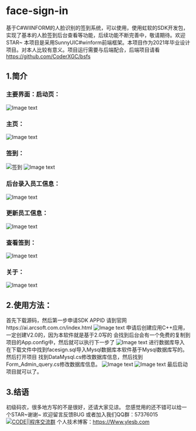 # face-sign-in
基于C#WIINFORM的人脸识别的签到系统，可以使用，使用虹软的SDK开发包，实现了基本的人脸签到后台查看等功能，后续功能不断完善中，敬请期待。欢迎STAR~
本项目是采用SunnyUIC#winform前端框架。本项目作为2021年毕业设计项目。对本人比较有意义。项目运行需要与后端配合，后端项目请看 https://github.com/CoderXGC/bsfs
## 1.简介
### 主要界面：启动页：
![Image text](https://github.com/xgc1210/face-sign-in/blob/master/img/qidong.png)
### 主页：
![Image text](https://github.com/xgc1210/face-sign-in/blob/master/img/zhuye.png)
### 签到：
![签到](https://github.com/xgc1210/face-sign-in/blob/master/img/signin.png)
![Image text](https://github.com/xgc1210/face-sign-in/blob/master/img/sign2.png)
### 后台录入员工信息：
![Image text](https://github.com/xgc1210/face-sign-in/blob/master/img/insert.png)
### 更新员工信息：
![Image text](https://github.com/xgc1210/face-sign-in/blob/master/img/insert.png)
### 查看签到：
![Image text](https://github.com/xgc1210/face-sign-in/blob/master/img/query.png)
### 关于：
![Image text](https://github.com/xgc1210/face-sign-in/blob/master/img/about.png)
## 2.使用方法：
首先下载源码，然后第一步申请SDK APPID
请到官网https://ai.arcsoft.com.cn/index.html
![Image text](https://github.com/xgc1210/face-sign-in/blob/master/img/used1.png)
申请后创建应用C++应用，一定创建V2.0的，因为本软件就是基于2.0写的
会找到后台会有一个免费的复制到项目的App.config中，然后就可以执行下一步了
![Image text](https://github.com/xgc1210/face-sign-in/blob/master/img/used2.png)
进行数据库导入
在下载文件中找到facesign.sql导入Mysql数据库本软件基于Mysql数据库写的。
然后打开项目
找到DataMysql.cs修改数据库信息，然后找到Form_Admin_query.cs修改数据库信息。
![Image text](https://github.com/xgc1210/face-sign-in/blob/master/img/used3.png)
![Image text](https://github.com/xgc1210/face-sign-in/blob/master/img/used4.png)
最后启动项目就可以了。

## 3.结语
初级码农，很多地方写的不是很好，还请大家见谅。
您感觉用的还不错可以给一个STAR~谢谢~
欢迎留言反馈BUG
或者加入我们QQ群：57376015<a target="_blank" href="https://qm.qq.com/cgi-bin/qm/qr?k=MmRCU6Iv3Le004sO9jkiFv3eTtVJbU2t&jump_from=webapi"><img border="0" src="//pub.idqqimg.com/wpa/images/group.png" alt="CODE||程序交流群" title="CODE||程序交流群"></a>
个人技术博客：https://Www.ylesb.com
